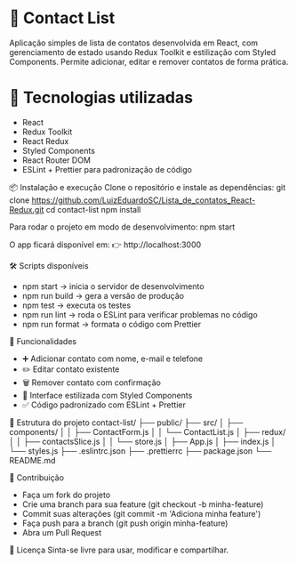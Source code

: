 # 📇 Contact List

Aplicação simples de lista de contatos desenvolvida em React, com gerenciamento de estado usando Redux Toolkit e estilização com Styled Components.
Permite adicionar, editar e remover contatos de forma prática.

# 🚀 Tecnologias utilizadas
- React
- Redux Toolkit
- React Redux
- Styled Components
- React Router DOM
- ESLint + Prettier para padronização de código

📦 Instalação e execução
Clone o repositório e instale as dependências:
git clone https://github.com/LuizEduardoSC/Lista_de_contatos_React-Redux.git
cd contact-list
npm install


Para rodar o projeto em modo de desenvolvimento:
npm start


O app ficará disponível em:
👉 http://localhost:3000

🛠️ Scripts disponíveis
- npm start → inicia o servidor de desenvolvimento
- npm run build → gera a versão de produção
- npm test → executa os testes
- npm run lint → roda o ESLint para verificar problemas no código
- npm run format → formata o código com Prettier

📖 Funcionalidades
- ➕ Adicionar contato com nome, e-mail e telefone
- ✏️ Editar contato existente
- 🗑️ Remover contato com confirmação
- 🎨 Interface estilizada com Styled Components
- ✅ Código padronizado com ESLint + Prettier

📂 Estrutura do projeto
contact-list/
├── public/
├── src/
│   ├── components/
│   │   ├── ContactForm.js
│   │   └── ContactList.js
│   ├── redux/
│   │   ├── contactsSlice.js
│   │   └── store.js
│   ├── App.js
│   ├── index.js
│   └── styles.js
├── .eslintrc.json
├── .prettierrc
├── package.json
└── README.md



🤝 Contribuição
- Faça um fork do projeto
- Crie uma branch para sua feature (git checkout -b minha-feature)
- Commit suas alterações (git commit -m 'Adiciona minha feature')
- Faça push para a branch (git push origin minha-feature)
- Abra um Pull Request

📜 Licença
Sinta-se livre para usar, modificar e compartilhar.
